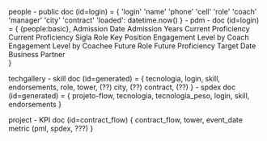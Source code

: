people
	- public
		doc (id=login) = {
	       'login'
	       'name'
	       'phone'
	       'cell'
	       'role'
	       'coach'
	       'manager'
	       'city'
	       'contract'
	       'loaded': datetime.now()
			}
	- pdm
		- doc (id=login) = {
			{people:basic},
			Admission Date
			Admission Years
			Current Proficiency
			Current Proficiency Sigla
			Role Key Position
			Engagement Level by Coach
			Engagement Level by Coachee
			Future Role
			Future Proficiency
			Target Date
			Business Partner			
		}

techgallery
	- skill
		doc (id=generated) = {
			tecnologia, 
			login, 
			skill, 
			endorsements,
			role,
			tower,  (??)
			city, (??)
			contract, (??)
			}
	- spdex
		doc (id=generated) = {
			projeto-flow,
			tecnologia,
			tecnologia_peso,
			login,
			skill,
			endorsements
		}

project
	- KPI
		doc (id=contract_flow) {
			contract_flow,
			tower,
			event_date
			metric  (pml, spdex, ???)
		}